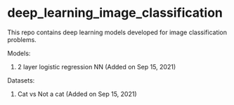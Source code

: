 # deep_learning_image_classification
This repo contains deep learning models developed for image classification problems.

Models:
1. 2 layer logistic regression NN (Added on Sep 15, 2021)

Datasets:
1. Cat vs Not a cat (Added on Sep 15, 2021)

